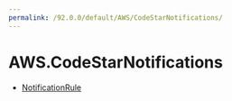 ```yaml
---
permalink: /92.0.0/default/AWS/CodeStarNotifications/
---
```


# AWS.CodeStarNotifications



* [NotificationRule](NotificationRule.md)
